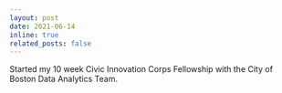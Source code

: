 ```yaml
---
layout: post
date: 2021-06-14
inline: true
related_posts: false
---
```


Started my 10 week Civic Innovation Corps Fellowship with the City of Boston Data Analytics Team.
